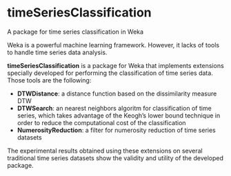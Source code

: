 # timeSeriesClassification
A package for time series classification in Weka

Weka is a powerful machine learning framework. However, it lacks of tools to handle time series data analysis. 

**timeSeriesClassification** is a package for Weka that implements extensions specially developed for performing the classification of time series data. Those tools are the following: 
- **DTWDistance**: a distance function based on the dissimilarity measure DTW 
- **DTWSearch**: an nearest neighbors algoritm for classification of time series, which takes advantage of the Keogh’s lower bound technique in order to reduce the computational cost of the classification
- **NumerosityReduction**: a filter for numerosity reduction of time series datasets

The experimental results obtained using these extensions on several traditional time series datasets show the validity and utility of the developed package.
